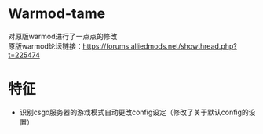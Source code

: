 # Warmod-tame
对原版warmod进行了一点点的修改  
原版warmod论坛链接：https://forums.alliedmods.net/showthread.php?t=225474

# 特征
- 识别csgo服务器的游戏模式自动更改config设定（修改了关于默认config的设置）
